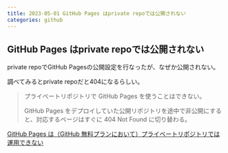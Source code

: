 ```yaml
---
title: 2023-05-01 GitHub Pages はprivate repoでは公開されない
categories: github
---
```


## GitHub Pages はprivate repoでは公開されない

private repoでGitHub Pagesの公開設定を行なったが、なぜか公開されない。

調べてみるとprivate repoだと404になるらしい。

> プライベートリポジトリで GitHub Pages を使うことはできない。
>
> GitHub Pages をデプロイしていた公開リポジトリを途中で非公開にすると、対応するページはすぐに 404 Not Found に切り替わる。

[GitHub Pages は（GitHub 無料プランにおいて）プライベートリポジトリでは運用できない](https://zenn.dev/hellorusk/articles/938ebbc3b4e4fb)
